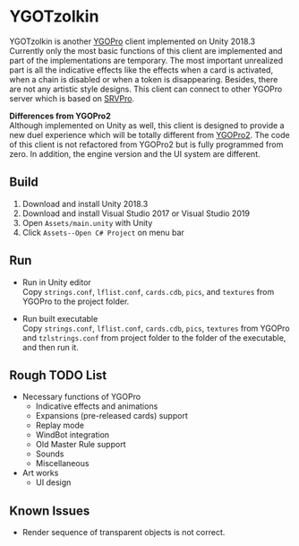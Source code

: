 # YGOTzolkin

YGOTzolkin is another [YGOPro](https://github.com/Fluorohydride/ygopro) client implemented on Unity 2018.3  
Currently only the most basic functions of this client are implemented and part of the implementations are temporary. The most important unrealized part is all the indicative effects like the effects when a card is activated, when a chain is disabled or when a token is disappearing. Besides, there are not any artistic style designs. This client can connect to other YGOPro server which is based on [SRVPro](https://github.com/moecube/srvpro).  

__Differences from YGOPro2__  
Although implemented on Unity as well, this client is designed to provide a new duel experience which will be totally different from [YGOPro2](https://github.com/lllyasviel/YGOProUnity_V2). The code of this client is not refactored from YGOPro2 but is fully programmed from zero. In addition, the engine version and the UI system are different.  

## Build

1. Download and install Unity 2018.3
2. Download and install Visual Studio 2017 or Visual Studio 2019
3. Open ```Assets/main.unity``` with Unity
4. Click ```Assets--Open C# Project``` on menu bar

## Run

* Run in Unity editor  
Copy ```strings.conf```, ```lflist.conf```, ```cards.cdb```, ```pics```, and ```textures``` from YGOPro to the project folder.

* Run built executable  
Copy ```strings.conf```, ```lflist.conf```, ```cards.cdb```, ```pics```, ```textures``` from YGOPro and ```tzlstrings.conf``` from project folder to the folder of the executable, and then run it.

## Rough TODO List

* Necessary functions of YGOPro
  * Indicative effects and animations
  * Expansions (pre-released cards) support
  * Replay mode
  * WindBot integration
  * Old Master Rule support
  * Sounds
  * Miscellaneous
* Art works
  * UI design

## Known Issues

* Render sequence of transparent objects is not correct.
